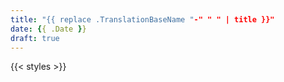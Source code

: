 ```yaml
---
title: "{{ replace .TranslationBaseName "-" " " | title }}"
date: {{ .Date }}
draft: true
---
```

{{< styles >}}
